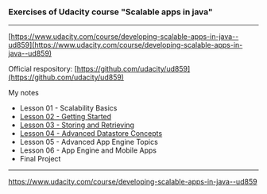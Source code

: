 ### Exercises of Udacity course "Scalable apps in java"  
---  

[https://www.udacity.com/course/developing-scalable-apps-in-java--ud859](https://www.udacity.com/course/developing-scalable-apps-in-java--ud859)  

Official respository: [https://github.com/udacity/ud859](https://github.com/udacity/ud859)

My notes
 * Lesson 01 - Scalability Basics
 * [Lesson 02 - Getting Started](https://docs.google.com/document/d/1klePdOncbYG_nPtHo6PiGOOJUQutyIbgYOZ9gXGGPoA/edit?usp=sharing)
 * [Lesson 03 - Storing and Retrieving](https://docs.google.com/document/d/1lQlsVYqyfbIxO4jHsb5L_02R5EcJIpOsRVEr2IfgE0Q/edit?usp=sharing)
 * [Lesson 04 - Advanced Datastore Concepts](https://docs.google.com/document/d/1Ejpd7YMCRCj7lpJcYboc2f9ljLkcucjXpflecdnY20M/edit?usp=sharing)
 * Lesson 05 - Advanced App Engine Topics
 * Lesson 06 - App Engine and Mobile Apps
 * Final Project  

--- 



<a href="https://www.udacity.com/course/developing-scalable-apps-in-java--ud859" target="_blank">https://www.udacity.com/course/developing-scalable-apps-in-java--ud859</a>

